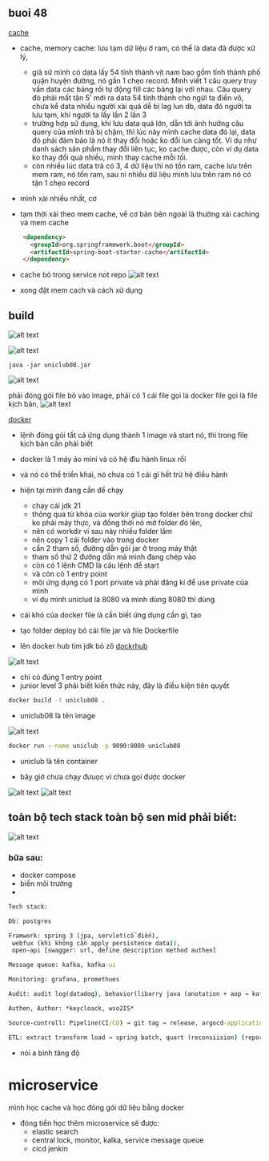 ## buoi 48

[cache](https://stackjava.com/spring-boot/code-vi-du-spring-boot-caching-cacheable-cacheevict-cacheput-caching.html?fbclid=IwZXh0bgNhZW0CMTEAAR6N-nmGZRmJCF2MqiBFT9kqtNhpu9pyA4CTm5cs31syoe48PFU9i6lasHx0tA_aem_p9i3kFnz1MGNQxCy3EN1bw#google_vignette)

- cache, memory cache: lưu tạm dữ liệu ở ram, có thể là data đã được xử lý, 
  - giả sử mình có data lấy 54 tỉnh thành vịt nam bao gồm tỉnh thành phố quận huyện đường, nó gần 1 chẹo record. Mình viết 1 câu query truy vấn data các bảng rồi tự động fill các bảng lại với nhau. Câu query đó phải mất tận 5' mới ra data 54 tỉnh thành cho ngừi ta điền vô, chưa kể data nhiều người xài quá dễ bị lag lun db, data đó người ta lưu tạm, khi người ta lấy lần 2 lần 3
  - trường hợp sử dụng, khi lưu data quá lớn, dẫn tới ảnh hưởng câu query của mình trả bị chậm, thì lúc này mình cache data đó lại, data đó phải đảm bảo là nó ít thay đổi hoặc ko đổi lun càng tốt. Ví dụ như danh sách sản phẩm thay đổi liên tục, ko cache được, còn ví dụ data ko thay đổi quá nhiều, mình thay cache mỗi tối.
  - còn nhiều lúc data trả có 3, 4 dữ liệu thì nó tốn ram, cache lưu trên mem ram, nó tốn ram, sau ni nhiều dữ liệu mình lưu trên ram nó có tận 1 chẹo record
- mình xài nhiều nhất, cơ 

- tạm thời xài theo mem cache, về cơ bản bên ngoài là thường xài caching và mem cache
``` html
    <dependency>
      <groupId>org.springframework.boot</groupId>
      <artifactId>spring-boot-starter-cache</artifactId>
    </dependency>
```

- cache bỏ trong service not repo
![alt text](image-1.png)

- xong đặt mem cach và cách xử dụng

## build
![alt text](image-2.png)

![alt text](image-3.png)
```
java -jar uniclub08.jar
```

![alt text](image-4.png)

phải đóng gói file bỏ vào image, phải có 1 cái file gọi là docker file gọi là file kịch bản, 
![alt text](image-5.png)

[docker](https://techmaster.vn/posts/37808/trien-khai-ung-dung-springboot-su-dung-docker-compose?fbclid=IwZXh0bgNhZW0CMTEAAR6aPbnUszuZwUcf8yTV1udxJrTsjyil1vvb94k9r083mAVQZ7l6xIV0FHrzpg_aem_Q826_1uTbLACs986sqMtOw)

- lệnh đóng gói tất cả ứng dụng thành 1 image và start nó, thì trong file kịch bản cần phải biết
- docker là 1 máy ảo mini và có hệ đìu hành linux rồi
- và nó có thể triển khai, nó chưa có 1 cái gì hết trừ hệ điều hành

- hiện tại mình đang cần để chạy 
  - chạy cái jdk 21
  - thông qua từ khóa của workir giúp tạo folder bên trong docker chứ ko phải máy thực, và đồng thời nó mở folder đó lên, 
  - nên có workdir vì sau này nhiều folder lắm
  - nên copy 1 cái folder vào trong docker
  - cần 2 tham số, đường dẫn gói jar ở trong máy thật
  - tham số thứ 2 đường dẫn mà mình đang chép vào
  - còn có 1 lệnh CMD là câu lệnh để start
  - và còn có 1 entry point
  - mõi ứng dụng có 1 port private và phải đăng kí để use private của mình
  - ví dụ mình uniclud là 8080 và mình dùng 8080 thì dùng 
- cái khó của docker file là cần biết ứng dụng cần gì, tạo 
- tạo folder deploy bỏ cái file jar và file Dockerfile
- lên docker hub tìm jdk bỏ zô
[dockrhub](https://hub.docker.com/)

![alt text](image-7.png)



- chỉ có đúng 1 entry point
- junior level 3 phải biết kiến thức này, đây là điều kiện tiên quyết

```cmd
docker build -t uniclub08 .
```

- uniclub08 là tên image

![alt text](image-8.png)

```cmd
docker run --name uniclub -p 9090:8080 uniclub08 
```

- uniclub là tên container

- bây giờ chưa chạy đưuọc vì chưa gọi được docker

![alt text](image-9.png)
![alt text](image-10.png)

## toàn bộ tech stack toàn bộ sen mid phải biết:
![alt text](image.png)

### bữa sau:
- docker compose
- biến môi trường
- 


```cmd
Tech stack: 

Db: postgres

Framwork: spring 3 (jpa, servlet(cổ điển),
 webfux (khi không cần apply persistence data)),
 open-api [swagger: url, define description method authen]

Message queue: kafka, kafka-ui

Monitoring: grafana, promethues

Audit: audit log(datadog), behavior(libarry java (anotation + aop → kafka message → audit service))

Authen, Author: *keycloack, wso2IS*

Source-controll: Pipeline(CI/CD) → git tag → release, argocd-application(monitor container)

ETL: extract transform load → spring batch, quart (reconsiision) (report: python + spark)
```
- nói a bình tăng độ
# microservice
mình học cache và học đóng gói dữ liệu bằng docker
- đóng tiền học thêm microservice sẽ được:
  - elastic search
  - central lock, monitor, kalka, service message queue
  - cicd jenkin
